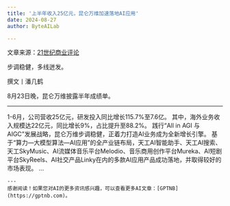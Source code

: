 ```yaml
---
title: '上半年收入25亿元，昆仑万维加速落地AI应用'
date: 2024-08-27
author: ByteAILab

---
```


文章来源：[21世纪商业评论](https://mp.weixin.qq.com/s/jYXIGkt2WUcT3DHlDabuhg)

步调稳健，多线迸发。

撰文丨潘几鹤

8月23日晚，昆仑万维披露半年成绩单。

---

1-6月，公司营收25亿元，研发投入同比增长115.7%至7.6亿。
其中，海外业务收入规模达22亿元，同比增长9%，占比提升至88.2%。
践行“All in AGI 与 AIGC”发展战略，昆仑万维步调稳健，正着力打造AI业务成为全新增长引擎。
基于“算力—大模型算法—AI应用”的全产业链布局，天工AI智能助手、天工AI搜索、天工SkyMusic、AI流媒体音乐平台Melodio、音乐商用创作平台Mureka、AI短剧平台SkyReels、AI社交产品Linky在内的多款AI应用产品成功落地，并取得较好的市场表现。
...
```
---
感谢阅读！如果您对AI的更多资讯感兴趣，可以查看更多AI文章：[GPTNB](https://gptnb.com)。